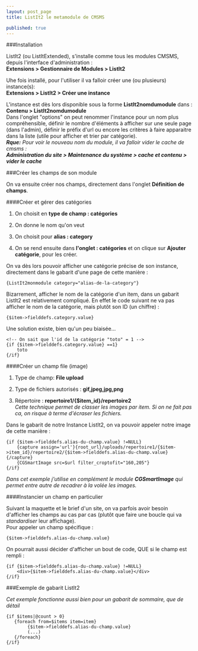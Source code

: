 ```yaml
---
layout: post_page
title: ListIt2 le metamodule de CMSMS

published: true
---
```


###Installation

ListIt2 (ou ListItExtended), s'installe comme tous les modules CMSMS, depuis l'interface d'administration :  
**Extensions > Gestionnaire de Modules > ListIt2**  

Uhe fois installé, pour l'utiliser il va falloir créer une (ou plusieurs) instance(s):  
**Extensions > ListIt2 > Créer une instance**  

L'instance est dès lors disponible sous la forme **ListIt2nomdumodule** dans : **Contenu > ListIt2nomdumodule**  
Dans l'onglet "options" on peut renommer l'instance pour un nom plus compréhensible, définir le nombre d'éléments à afficher sur une seule page (dans l'admin), définir le préfix d'url ou encore les critères à faire apparaitre dans la liste (utile pour afficher et trier par catégorie).  
_**Rque:** Pour voir le nouveau nom du module, il va falloir vider le cache de cmsms :  
**Administration du site > Maintenance du système > cache et contenu > vider le cache**_

###Créer les champs de son module 

On va ensuite créer nos champs, directement dans l'onglet **Définition de champs**.

####Créer et gérer des catégories

1. On choisit en **type de champ : catégories**

2. On donne le nom qu'on veut

3. On choisit pour **alias : category**

4. On se rend ensuite dans **l'onglet : catégories** et on clique sur **Ajouter catégorie**, pour les créer.

On va dès lors pouvoir afficher une catégorie précise de son instance, directement dans le gabarit d'une page de cette manière :

    {ListIt2monmodule category="alias-de-la-category"}
    
Bizarrement, afficher le nom de la catégorie d'un item, dans un gabarit ListIt2 est relativement compliqué.
En effet le code suivant ne va pas afficher le nom de la catégorie, mais plutôt son ID (un chiffre) :
    
    {$item->fielddefs.category.value}
    
Une solution existe, bien qu'un peu biaisée... 
    
    <!-- On sait que l'id de la catégorie "toto" = 1 -->
    {if {$item->fielddefs.category.value} ==1}
        toto
    {/if}
    
####Créer un champ file (image)

01. Type de champ: **File upload**

02. Type de fichiers autorisés : **gif,jpeg,jpg,png**

03. Répertoire : **repertoire1/{$item_id}/repertoire2**  
_Cette technique permet de classer les images par item. Si on ne fait pas ca, on risque à terme d'écraser les fichiers._

Dans le gabarit de notre Instance ListIt2, on va pouvoir appeler notre image de cette manière :

    {if {$item->fielddefs.alias-du-champ.value} !=NULL}
        {capture assign='url'}{root_url}/uploads/repertoire1/{$item->item_id}/repertoire2/{$item->fielddefs.alias-du-champ.value}{/capture}
        {CGSmartImage src=$url filter_croptofit="160,205"}
    {/if} 
    
_Dans cet exemple j'utilise en complément le module **CGSmartImage** qui permet entre autre de recadrer à la volée les images._

####Instancier un champ en particulier

Suivant la maquette et le brief d'un site, on va parfois avoir besoin d'afficher les champs au cas par cas (plutôt que faire une boucle qui va _standardiser_ leur affichage).  
Pour appeler un champ spécifique : 

    {$item->fielddefs.alias-du-champ.value}
    
On pourrait aussi décider d'afficher un bout de code, QUE si le champ est rempli :

    {if {$item->fielddefs.alias-du-champ.value} !=NULL}
        <div>{$item->fielddefs.alias-du-champ.value}</div>
    {/if}
    
###Exemple de gabarit ListIt2

_Cet exemple fonctionne aussi bien pour un gabarit de sommaire, que de détail_

    {if $items|@count > 0}
	   {foreach from=$items item=item}
            {$item->fielddefs.alias-du-champ.value}
            (...)
	   {/foreach}
    {/if}
    

    

